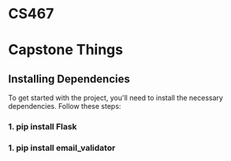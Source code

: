 # CS467
# Capstone Things

## Installing Dependencies

To get started with the project, you'll need to install the necessary dependencies. Follow these steps:

### 1. pip install Flask
### 1. pip install email_validator

